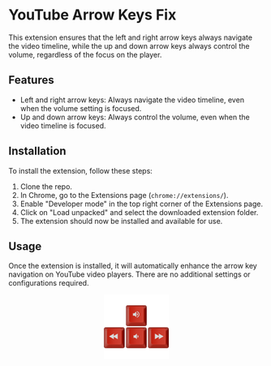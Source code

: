# YouTube Arrow Keys Fix

This extension ensures that the left and right arrow keys always navigate the video timeline, while the up and down arrow keys always control the volume, regardless of the focus on the player.

## Features

-   Left and right arrow keys: Always navigate the video timeline, even when the volume setting is focused.
-   Up and down arrow keys: Always control the volume, even when the video timeline is focused.

## Installation

To install the extension, follow these steps:

1. Clone the repo.
2. In Chrome, go to the Extensions page (`chrome://extensions/`).
3. Enable "Developer mode" in the top right corner of the Extensions page.
4. Click on "Load unpacked" and select the downloaded extension folder.
5. The extension should now be installed and available for use.

## Usage

Once the extension is installed, it will automatically enhance the arrow key navigation on YouTube video players. There are no additional settings or configurations required.

<p align="center">
  <img width='128' src="icons/icon256.png" alt="Alt Text">
</p>
